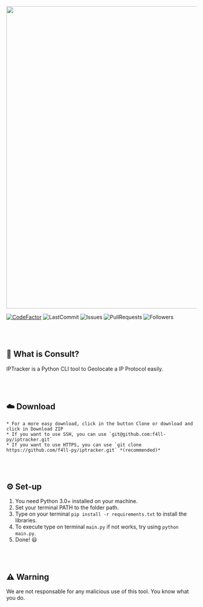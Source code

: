 <img src="https://i.imgur.com/RNGJWzj.png" width="800">

[![CodeFactor](https://www.codefactor.io/repository/github/ff4LL/iptracker/badge)](https://www.codefactor.io/repository/github/ff4LL/iptracker)
![LastCommit](https://img.shields.io/github/last-commit/ff4LL/iptracker)
![Issues](https://img.shields.io/github/issues/ff4LL/iptracker)
![PullRequests](https://img.shields.io/github/issues-pr/ff4LL/iptracker)
![Followers](https://img.shields.io/github/followers/ff4LL?label=Follow)

<br><br>

## 🤔 What is Consult?
IPTracker is a Python CLI tool to Geolocate a IP Protocol easily.

<br><br>

## ☁️ Download
    * For a more easy download, click in the button Clone or download and click in Download ZIP
    * If you want to use SSH, you can use `git@github.com:f4ll-py/iptracker.git`
    * If you want to use HTTPS, you can use `git clone https://github.com/f4ll-py/iptracker.git` *(recommended)*

<br><br>

## ⚙️ Set-up
  1. You need Python 3.0+ installed on your machine.
  2. Set your terminal PATH to the folder path.
  3. Type on your terminal `pip install -r requirements.txt` to install the libraries.
  4. To execute type on terminal `main.py` if not works, try using `python main.py`.
  5. Done! 😃

<br><br>

## ⚠️ Warning
We are not responsable for any malicious use of this tool. You know what you do.
